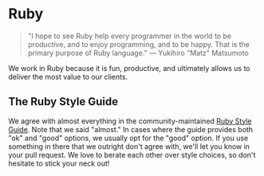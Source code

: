 # Ruby

> "I hope to see Ruby help every programmer in the world to be productive, and to enjoy programming, and to be happy. That is the primary purpose of Ruby language."
> — Yukihiro "Matz" Matsumoto

We work in Ruby because it is fun, productive, and ultimately allows us to deliver the most value to our clients.

## The Ruby Style Guide

We agree with almost everything in the community-maintained [Ruby Style Guide](https://github.com/bbatsov/ruby-style-guide). Note that we said "almost." In cases where the guide provides both "ok" and "good" options, we usually opt for the "good" option. If you use something in there that we outright don't agree with, we'll let you know in your pull request. We love to berate each other over style choices, so don't hesitate to stick your neck out!
